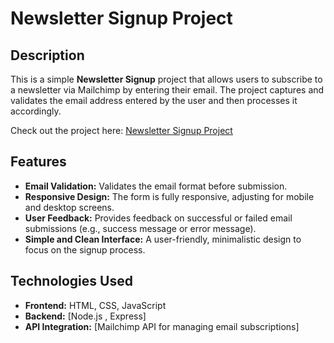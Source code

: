 # Newsletter Signup Project

## Description
This is a simple **Newsletter Signup** project that allows users to subscribe to a newsletter via Mailchimp by entering their email. The project captures and validates the email address entered by the user and then processes it accordingly.

Check out the project here: [Newsletter Signup Project](https://github.com/Rahul-chhajed/newsletter-signup)

## Features
- **Email Validation:** Validates the email format before submission.
- **Responsive Design:** The form is fully responsive, adjusting for mobile and desktop screens.
- **User Feedback:** Provides feedback on successful or failed email submissions (e.g., success message or error message).
- **Simple and Clean Interface:** A user-friendly, minimalistic design to focus on the signup process.

## Technologies Used
- **Frontend:** HTML, CSS, JavaScript
- **Backend:** [Node.js , Express]
- **API Integration:** [Mailchimp API for managing email subscriptions]
